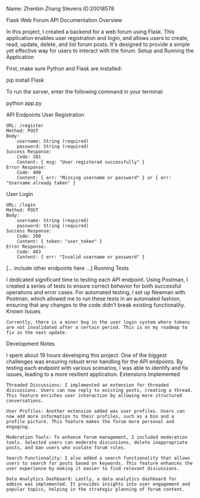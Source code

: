 Name: Zhenbin Zhang Stevens ID:20018578

Flask Web Forum API Documentation
Overview

In this project, I created a backend for a web forum using Flask. This application enables user registration and login, and allows users to create, read, update, delete, and list forum posts. It's designed to provide a simple yet effective way for users to interact with the forum.
Setup and Running the Application

First, make sure Python and Flask are installed:

pip install Flask

To run the server, enter the following command in your terminal:

python app.py

API Endpoints
User Registration

    URL: /register
    Method: POST
    Body:
        username: String (required)
        password: String (required)
    Success Response:
        Code: 201
        Content: { msg: "User registered successfully" }
    Error Response:
        Code: 400
        Content: { err: "Missing username or password" } or { err: "Username already taken" }

User Login

    URL: /login
    Method: POST
    Body:
        username: String (required)
        password: String (required)
    Success Response:
        Code: 200
        Content: { token: "user_token" }
    Error Response:
        Code: 403
        Content: { err: "Invalid username or password" }

[... include other endpoints here ...]
Running Tests

I dedicated significant time to testing each API endpoint. Using Postman, I created a series of tests to ensure correct behavior for both successful operations and error cases. For automated testing, I set up Newman with Postman, which allowed me to run these tests in an automated fashion, ensuring that any changes to the code didn't break existing functionality.
Known Issues

    Currently, there is a minor bug in the user login system where tokens are not invalidated after a certain period. This is on my roadmap to fix in the next update.

Development Notes

I spent about 19 hours developing this project. One of the biggest challenges was ensuring robust error handling for the API endpoints. By testing each endpoint with various scenarios, I was able to identify and fix issues, leading to a more resilient application.
Extensions Implemented

    Threaded Discussions: I implemented an extension for threaded discussions. Users can now reply to existing posts, creating a thread. This feature enriches user interaction by allowing more structured conversations.

    User Profiles: Another extension added was user profiles. Users can now add more information to their profiles, such as a bio and a profile picture. This feature makes the forum more personal and engaging.

    Moderation Tools: To enhance forum management, I included moderation tools. Selected users can moderate discussions, delete inappropriate posts, and ban users who violate forum rules.

    Search Functionality: I also added a search functionality that allows users to search for posts based on keywords. This feature enhances the user experience by making it easier to find relevant discussions.

    Data Analytics Dashboard: Lastly, a data analytics dashboard for admins was implemented. It provides insights into user engagement and popular topics, helping in the strategic planning of forum content.
